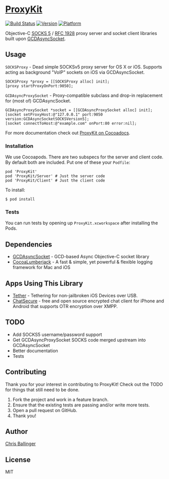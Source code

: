 # [ProxyKit](https://github.com/chrisballinger/proxykit/)
[![Build Status](https://travis-ci.org/chrisballinger/ProxyKit.svg?branch=master)](https://travis-ci.org/chrisballinger/ProxyKit)
[![Version](https://cocoapod-badges.herokuapp.com/v/ProxyKit/badge.svg)](http://cocoadocs.org/docsets/ProxyKit/)
[![Platform](https://cocoapod-badges.herokuapp.com/p/ProxyKit/badge.svg)](http://cocoadocs.org/docsets/ProxyKit)

Objective-C [SOCKS 5](https://en.wikipedia.org/wiki/SOCKS) / [RFC 1928](http://www.ietf.org/rfc/rfc1928.txt) proxy server and socket client libraries built upon [GCDAsyncSocket](https://github.com/robbiehanson/CocoaAsyncSocket).

## Usage

`SOCKSProxy` - Dead simple SOCKSv5 proxy server for OS X or iOS. Supports acting as background "VoIP" sockets on iOS via GCDAsyncSocket.

```obj-c
SOCKSProxy *proxy = [[SOCKSProxy alloc] init];
[proxy startProxyOnPort:9050];
```

`GCDAsyncProxySocket` - Proxy-compatible subclass and drop-in replacement for (most of) GCDAsyncSocket.

```obj-c
GCDAsyncProxySocket *socket = [[GCDAsyncProxySocket alloc] init];
[socket setProxyHost:@"127.0.0.1" port:9050 version:GCDAsyncSocketSOCKSVersion5];
[socket connectToHost:@"example.com" onPort:80 error:nil];
```

For more documentation check out [ProxyKit on Cocoadocs](http://cocoadocs.org/docsets/ProxyKit).

### Installation

We use Cocoapods. There are two subspecs for the server and client code. By default both are included. Put one of these your `Podfile`:

    pod 'ProxyKit'    
    pod 'ProxyKit/Server' # Just the server code
    pod 'ProxyKit/Client' # Just the client code

To install:
 
    $ pod install
    
### Tests

You can run tests by opening up `ProxyKit.xcworkspace` after installing the Pods.

## Dependencies

* [GCDAsyncSocket](https://github.com/robbiehanson/CocoaAsyncSocket) - GCD-based Async Objective-C socket library
* [CocoaLumberjack](https://github.com/CocoaLumberjack/CocoaLumberjack) - A fast & simple, yet powerful & flexible logging framework for Mac and iOS

## Apps Using This Library

* [Tether](https://github.com/chrisballinger/Tether-iOS) - Tethering for non-jailbroken iOS Devices over USB.
* [ChatSecure](https://github.com/ChatSecure/ChatSecure-iOS) - free and open source encrypted chat client for iPhone and Android that supports OTR encryption over XMPP.

## TODO

* Add SOCKS5 username/password support
* Get GCDAsyncProxySocket SOCKS code merged upstream into GCDAsyncSocket
* Better documentation
* Tests

## Contributing

Thank you for your interest in contributing to ProxyKit! Check out the TODO for things that still need to be done.

1. Fork the project and work in a feature branch.
2. Ensure that the existing tests are passing and/or write more tests.
2. Open a pull request on GitHub.
3. Thank you!


## Author

[Chris Ballinger](https://github.com/chrisballinger)

## License

MIT